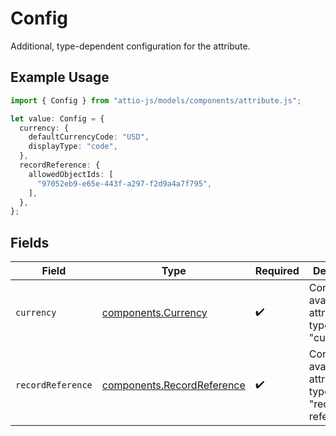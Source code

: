 # Config

Additional, type-dependent configuration for the attribute.

## Example Usage

```typescript
import { Config } from "attio-js/models/components/attribute.js";

let value: Config = {
  currency: {
    defaultCurrencyCode: "USD",
    displayType: "code",
  },
  recordReference: {
    allowedObjectIds: [
      "97052eb9-e65e-443f-a297-f2d9a4a7f795",
    ],
  },
};
```

## Fields

| Field                                                                    | Type                                                                     | Required                                                                 | Description                                                              |
| ------------------------------------------------------------------------ | ------------------------------------------------------------------------ | ------------------------------------------------------------------------ | ------------------------------------------------------------------------ |
| `currency`                                                               | [components.Currency](../../models/components/currency.md)               | :heavy_check_mark:                                                       | Configuration available for attributes of type "currency".               |
| `recordReference`                                                        | [components.RecordReference](../../models/components/recordreference.md) | :heavy_check_mark:                                                       | Configuration available for attributes of type "record-reference".       |